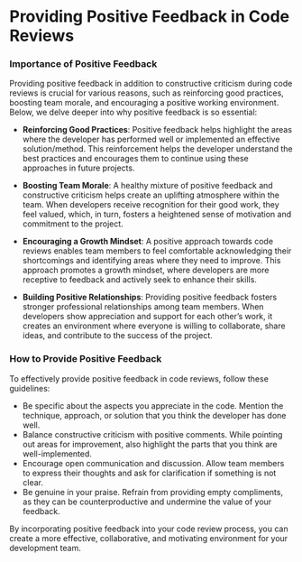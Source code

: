 # Providing Positive Feedback in Code Reviews

### Importance of Positive Feedback

Providing positive feedback in addition to constructive criticism during code reviews is crucial for various reasons, such as reinforcing good practices, boosting team morale, and encouraging a positive working environment. Below, we delve deeper into why positive feedback is so essential:

- **Reinforcing Good Practices**: Positive feedback helps highlight the areas where the developer has performed well or implemented an effective solution/method. This reinforcement helps the developer understand the best practices and encourages them to continue using these approaches in future projects.

- **Boosting Team Morale**: A healthy mixture of positive feedback and constructive criticism helps create an uplifting atmosphere within the team. When developers receive recognition for their good work, they feel valued, which, in turn, fosters a heightened sense of motivation and commitment to the project.

- **Encouraging a Growth Mindset**: A positive approach towards code reviews enables team members to feel comfortable acknowledging their shortcomings and identifying areas where they need to improve. This approach promotes a growth mindset, where developers are more receptive to feedback and actively seek to enhance their skills.

- **Building Positive Relationships**: Providing positive feedback fosters stronger professional relationships among team members. When developers show appreciation and support for each other’s work, it creates an environment where everyone is willing to collaborate, share ideas, and contribute to the success of the project.

### How to Provide Positive Feedback

To effectively provide positive feedback in code reviews, follow these guidelines:

- Be specific about the aspects you appreciate in the code. Mention the technique, approach, or solution that you think the developer has done well.
- Balance constructive criticism with positive comments. While pointing out areas for improvement, also highlight the parts that you think are well-implemented.
- Encourage open communication and discussion. Allow team members to express their thoughts and ask for clarification if something is not clear.
- Be genuine in your praise. Refrain from providing empty compliments, as they can be counterproductive and undermine the value of your feedback.

By incorporating positive feedback into your code review process, you can create a more effective, collaborative, and motivating environment for your development team.